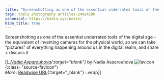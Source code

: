 ```yaml
---
title: "Screenshotting as one of the essential underrated tools of the ..."
tags: tools photography articles-24424296
canonical: https://nadia.xyz/notes/
hide_title: true
---
```


Screenshotting as one of the essential underrated tools of the digital age - the equivalent of inventing cameras for the physical world, so we can take “pictures” of everything happening around us in the digital realm, and share + discuss it


[[<cite>_[Nadia Asparouhova](https://nadia.xyz/notes/){:target="_blank"}_</cite> by Nadia Asparouhova ![favicon](https://s2.googleusercontent.com/s2/favicons?domain=nadia.xyz){:class="source-favicon"}<br>
_More_: [Readwise URL](https://readwise.io/open/476615977){:target="_blank"}
::wrap]]